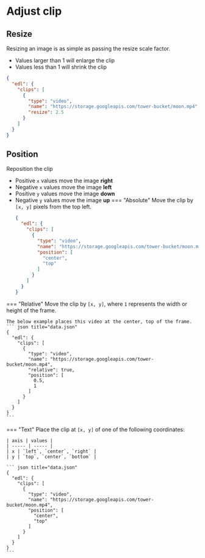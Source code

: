 # Adjust clip
## Resize
Resizing an image is as simple as passing the resize scale factor.

- Values larger than 1 will enlarge the clip
- Values less than 1 will shrink the clip

``` json title="data.json"
{
  "edl": {
    "clips": [
      {
        "type": "video",
        "name": "https://storage.googleapis.com/tower-bucket/moon.mp4",
        "resize": 2.5
      }
    ]
  }
}
```

## Position
Reposition the clip

- Positive `x` values move the image **right**
- Negative `x` values move the image **left**
- Positive `y` values move the image **down**
- Negative `y` values move the image **up**
=== "Absolute"
    Move the clip by `[x, y]` pixels from the top left.
    ``` json title="data.json"
    {
      "edl": {
        "clips": [
          {
            "type": "video",
            "name": "https://storage.googleapis.com/tower-bucket/moon.mp4",
            "position": [
              "center",
              "top"
            ]
          }
        ]
      }
    }
    ```
=== "Relative"
    Move the clip by `[x, y]`, where `1` represents the width or height of the frame.
    
    The below example places this video at the center, top of the frame.
    ``` json title="data.json"
    {
      "edl": {
        "clips": [
          {
            "type": "video",
            "name": "https://storage.googleapis.com/tower-bucket/moon.mp4",
            "relative": true,
            "position": [
              0.5,
              1
            ]
          }
        ]
      }
    }
    ```
=== "Text"
    Place the clip at `[x, y]` of one of the following coordinates:

    | axis | values |
    | ----- | ----- |
    | x | `left`, `center`, `right` |
    | y | `top`, `center`, `bottom` |
        
    ``` json title="data.json"
    {
      "edl": {
        "clips": [
          {
            "type": "video",
            "name": "https://storage.googleapis.com/tower-bucket/moon.mp4",
            "position": [
              "center",
              "top"
            ]
          }
        ]
      }
    }
    ```
